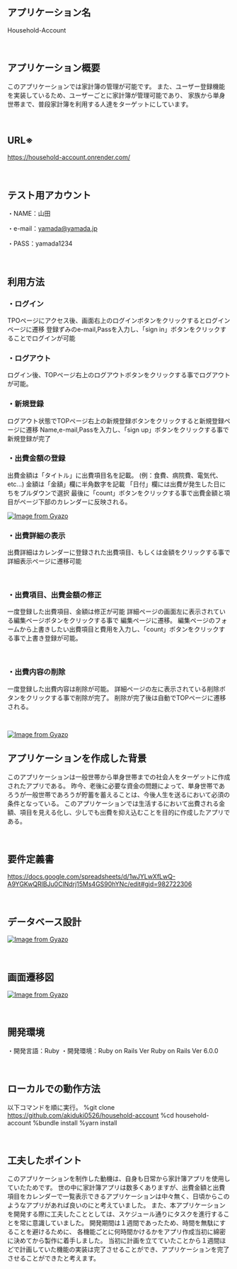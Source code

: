 ## アプリケーション名

Household-Account

<br>

## アプリケーション概要	

このアプリケーションでは家計簿の管理が可能です。
また、ユーザー登録機能を実装しているため、ユーザーごとに家計簿が管理可能であり、
家族から単身世帯まで、普段家計簿を利用する人達をターゲットにしています。

<br>

## URL※	

https://household-account.onrender.com/

<br>

## テスト用アカウント

・NAME：山田

・e-mail：yamada@yamada.jp

・PASS：yamada1234

<br>

## 利用方法	

### ・ログイン
TPOページにアクセス後、画面右上のログインボタンをクリックするとログインページに遷移
登録ずみのe-mail,Passを入力し、「sign in」ボタンをクリックすることでログインが可能

### ・ログアウト
ログイン後、TOPページ右上のログアウトボタンをクリックする事でログアウトが可能。

### ・新規登録
ログアウト状態でTOPページ右上の新規登録ボタンをクリックすると新規登録ページに遷移
Name,e-mail,Passを入力し、「sign up」ボタンをクリックする事で新規登録が完了


### ・出費金額の登録
出費金額は「タイトル」に出費項目名を記載。
(例：食費、病院費、電気代、etc...)
金額は「金額」欄に半角数字を記載
「日付」欄には出費が発生した日にちをプルダウンで選択
最後に「count」ボタンをクリックする事で出費金額と項目がページ下部のカレンダーに反映される。

[![Image from Gyazo](https://i.gyazo.com/15b5b9aa5e4f8387c5a6c54822f579ce.png)](https://gyazo.com/15b5b9aa5e4f8387c5a6c54822f579ce)

### ・出費詳細の表示

出費詳細はカレンダーに登録された出費項目、もしくは金額をクリックする事で詳細表示ページに遷移可能

<br>

### ・出費項目、出費金額の修正

一度登録した出費項目、金額は修正が可能
詳細ページの画面左に表示されている編集ページボタンをクリックする事で
編集ページに遷移。
編集ページのフォームから上書きしたい出費項目と費用を入力し、「count」ボタンをクリックする事で上書き登録が可能。

<br>

### ・出費内容の削除
一度登録した出費内容は削除が可能。
詳細ページの左に表示されている削除ボタンをクリックする事で削除が完了。
削除が完了後は自動でTOPページに遷移される。

<br>

[![Image from Gyazo](https://i.gyazo.com/87478fbe19b85740e05a78ff2d6bf01c.png)](https://gyazo.com/87478fbe19b85740e05a78ff2d6bf01c)



## アプリケーションを作成した背景

このアプリケーションは一般世帯から単身世帯までの社会人をターゲットに作成されたアプリである。
昨今、老後に必要な資金の問題によって、単身世帯であろうが一般世帯であろうが貯蓄を蓄えることは、今後人生を送るにおいて必須の条件となっている。
このアプリケーションでは生活するにおいて出費される金額、項目を見える化し、少しでも出費を抑え込むことを目的に作成したアプリである。




<br>



## 要件定義書

https://docs.google.com/spreadsheets/d/1wJYLwXfLwQ-A9YGKwQRlBJu0ClNdrj15Ms4GS90hYNc/edit#gid=982722306


<br>


## データベース設計
[![Image from Gyazo](https://i.gyazo.com/1adec333b2ff974d5834ae7517788bfc.png)](https://gyazo.com/1adec333b2ff974d5834ae7517788bfc)


<br>

## 画面遷移図
[![Image from Gyazo](https://i.gyazo.com/302e6fabf8298fa6d1d9208eb2809bd4.png)](https://gyazo.com/302e6fabf8298fa6d1d9208eb2809bd4)


<br>

## 開発環境

・開発言語：Ruby
・開発環境：Ruby on Rails Ver Ruby on Rails Ver 6.0.0


<br>

## ローカルでの動作方法

以下コマンドを順に実行。
%git clone https://github.com/akiduki0526/household-account
%cd household-account
%bundle install
%yarn install

<br>

## 工夫したポイント

このアプリケーションを制作した動機は、自身も日常から家計簿アプリを使用していたためです。
世の中に家計簿アプリは数多くありますが、出費金額と出費項目をカレンダーで一覧表示できるアプリケーションは中々無く、日頃からこのようなアプリがあれば良いのにと考えていました。
また、本アプリケーションを開発する際に工夫したこととしては、スケジュール通りにタスクを進行することを常に意識していました。
開発期間は１週間であったため、時間を無駄にすることを避けるために、
各機能ごとに何時間かけるかをアプリ作成当初に綿密に決めてから製作に着手しました。
当初に計画を立てていたことから１週間ほどで計画していた機能の実装は完了させることができ、アプリケーションを完了させることができたと考えます。
